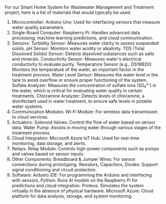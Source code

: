 For our Smart Home System for Wastewater Management and Treatment project, here is a list of materials that would typically be used:
1. Microcontroller:
Arduino Uno: Used for interfacing sensors that measure water quality parameters.
2. Single-Board Computer:
Raspberry Pi: Handles advanced data processing, machine learning predictions, and cloud communication.
3. Sensors:
Turbidity Sensor: Measures water clarity to assess suspended solids.
pH Sensor: Monitors water acidity or alkalinity.
TDS (Total Dissolved Solids) Sensor: Detects dissolved substances such as salts and minerals.
Conductivity Sensor: Measures water's electrical conductivity to evaluate purity.
Temperature Sensor (e.g., DS18B20): Monitors the temperature of the water, an important factor in the treatment process.
Water Level Sensor: Measures the water level in the tank to avoid overflow or ensure proper functioning of the system.
Sulfate Analyzer: Measures the concentration of sulfate ions (SO₄²⁻) in the water, which is critical for evaluating water quality in certain treatments.
Chloramine Analyzer: Detects levels of chloramine, a disinfectant used in water treatment, to ensure safe levels in potable water systems.
4. Communication Modules:
Wi-Fi Module: For wireless data transmission to cloud services.
5. Actuators:
Solenoid Valves: Control the flow of water based on sensor data.
Water Pump: Assists in moving water through various stages of the treatment process.
6. Cloud Integration:
Microsoft Azure IoT Hub: Used for real-time monitoring, data storage, and alerts.
7. Relays:
Relay Module: Controls high-power components such as pumps and valves based on sensor inputs.
8. Other Components:
Breadboard & Jumper Wires: For sensor connections during prototyping.
Resistors, Capacitors, Diodes: Support signal conditioning and circuit protection.
9. Software:
Arduino IDE: For programming the Arduino and interfacing with sensors.
Python: Runs AI models on the Raspberry Pi for predictions and cloud integration.
Proteus: Simulates the system virtually in the absence of physical hardware.
Microsoft Azure: Cloud platform for data analysis, storage, and system monitoring.
